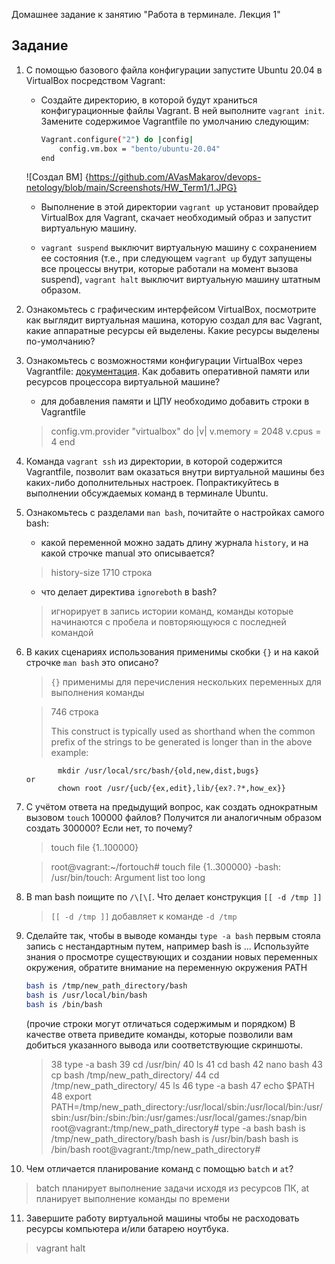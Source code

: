 Домашнее задание к занятию "Работа в терминале. Лекция 1"

## Задание

1. С помощью базового файла конфигурации запустите Ubuntu 20.04 в VirtualBox посредством Vagrant:

	* Создайте директорию, в которой будут храниться конфигурационные файлы Vagrant. В ней выполните `vagrant init`. Замените содержимое Vagrantfile по умолчанию следующим:

		```bash
		Vagrant.configure("2") do |config|
			config.vm.box = "bento/ubuntu-20.04"
		end
		```
    ![Создал ВМ] {https://github.com/AVasMakarov/devops-netology/blob/main/Screenshots/HW_Term1/1.JPG}
	* Выполнение в этой директории `vagrant up` установит провайдер VirtualBox для Vagrant, скачает необходимый образ и запустит виртуальную машину.

	* `vagrant suspend` выключит виртуальную машину с сохранением ее состояния (т.е., при следующем `vagrant up` будут запущены все процессы внутри, которые работали на момент вызова suspend), `vagrant halt` выключит виртуальную машину штатным образом.

2. Ознакомьтесь с графическим интерфейсом VirtualBox, посмотрите как выглядит виртуальная машина, которую создал для вас Vagrant, какие аппаратные ресурсы ей выделены. Какие ресурсы выделены по-умолчанию?

3. Ознакомьтесь с возможностями конфигурации VirtualBox через Vagrantfile: [документация](https://www.vagrantup.com/docs/providers/virtualbox/configuration.html). Как добавить оперативной памяти или ресурсов процессора виртуальной машине?
    - для добавления памяти и ЦПУ необходимо добавить строки в Vagrantfile 
    >config.vm.provider "virtualbox" do |v|
      v.memory = 2048
      v.cpus = 4
    end

4. Команда `vagrant ssh` из директории, в которой содержится Vagrantfile, позволит вам оказаться внутри виртуальной машины без каких-либо дополнительных настроек. Попрактикуйтесь в выполнении обсуждаемых команд в терминале Ubuntu.

5. Ознакомьтесь с разделами `man bash`, почитайте о настройках самого bash:
    * какой переменной можно задать длину журнала `history`, и на какой строчке manual это описывается?
   >history-size 1710 строка
    * что делает директива `ignoreboth` в bash?
   >игнорирует в запись истории команд, команды которые начинаются с пробела и повторяющуюся с последней командой
6. В каких сценариях использования применимы скобки `{}` и на какой строчке `man bash` это описано?
   >`{}` применимы для перечисления нескольких переменных для выполнения команды
   
   >746 строка
   > 
   >This construct is typically used as shorthand when the common prefix of the strings to be generated is longer than in the above example:

              mkdir /usr/local/src/bash/{old,new,dist,bugs}
       or
              chown root /usr/{ucb/{ex,edit},lib/{ex?.?*,how_ex}}
7. С учётом ответа на предыдущий вопрос, как создать однократным вызовом `touch` 100000 файлов? Получится ли аналогичным образом создать 300000? Если нет, то почему?
   >  touch file {1..100000}

   > root@vagrant:~/fortouch# touch file {1..300000}
     -bash: /usr/bin/touch: Argument list too long
8. В man bash поищите по `/\[\[`. Что делает конструкция `[[ -d /tmp ]]`
   > `[[ -d /tmp ]]` добавляет к команде `-d /tmp`
9. Сделайте так, чтобы в выводе команды `type -a bash` первым стояла запись с нестандартным путем, например bash is ...
Используйте знания о просмотре существующих и создании новых переменных окружения, обратите внимание на переменную окружения PATH

	```bash
	bash is /tmp/new_path_directory/bash
	bash is /usr/local/bin/bash
	bash is /bin/bash
	```

	(прочие строки могут отличаться содержимым и порядком)
    В качестве ответа приведите команды, которые позволили вам добиться указанного вывода или соответствующие скриншоты.
   > 38 type -a bash
     39  cd /usr/bin/
     40  ls
     41  cd bash
     42  nano bash
     43  cp bash /tmp/new_path_directory/
     44  cd /tmp/new_path_directory/
     45  ls
     46  type -a bash
     47  echo $PATH
     48  export PATH=/tmp/new_path_directory:/usr/local/sbin:/usr/local/bin:/usr/sbin:/usr/bin:/sbin:/bin:/usr/games:/usr/local/games:/snap/bin
     root@vagrant:/tmp/new_path_directory# type -a bash
     bash is /tmp/new_path_directory/bash
     bash is /usr/bin/bash
     bash is /bin/bash
     root@vagrant:/tmp/new_path_directory#
10. Чем отличается планирование команд с помощью `batch` и `at`?
   > batch планирует выполнение задачи исходя из ресурсов ПК, at планирует выполнение команды по времени

11. Завершите работу виртуальной машины чтобы не расходовать ресурсы компьютера и/или батарею ноутбука.
   > vagrant halt
